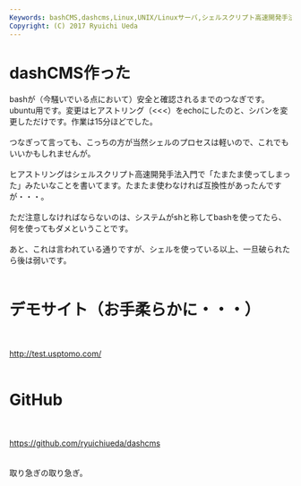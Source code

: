 ```yaml
---
Keywords: bashCMS,dashcms,Linux,UNIX/Linuxサーバ,シェルスクリプト高速開発手法
Copyright: (C) 2017 Ryuichi Ueda
---
```


# dashCMS作った
bashが（今騒いでいる点において）安全と確認されるまでのつなぎです。ubuntu用です。変更はヒアストリング（&lt;&lt;&lt;）をechoにしたのと、シバンを変更しただけです。作業は15分ほどでした。<br />
<br />
つなぎって言っても、こっちの方が当然シェルのプロセスは軽いので、これでもいいかもしれませんが。<br />
<br />
ヒアストリングはシェルスクリプト高速開発手法入門で「たまたま使ってしまった」みたいなことを書いてます。たまたま使わなければ互換性があったんですが・・・。<br />
<br />
ただ注意しなければならないのは、システムがshと称してbashを使ってたら、何を使ってもダメということです。<br />
<br />
あと、これは言われている通りですが、シェルを使っている以上、一旦破られたら後は弱いです。<br />
<br />
<h1>デモサイト（お手柔らかに・・・）</h1><br />
<br />
<a href="http://test.usptomo.com/" target="_blank">http://test.usptomo.com/</a><br />
<br />
<h1>GitHub</h1><br />
<br />
<a href="https://github.com/ryuichiueda/dashcms" target="_blank">https://github.com/ryuichiueda/dashcms</a><br />
<br />
<br />
取り急ぎの取り急ぎ。
